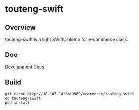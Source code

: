 # touteng-swift

## Overview

touteng-swift is a light SWiftUI demo for e-commerce class.

## Doc

[Development Docs](https://docs.qq.com/doc/DS0tuZnpISml6VWpZ)

## Build

```shell
git clone http://10.103.14.64:9980/ecommerce/touteng-swift
cd touteng-swift
pod install
```